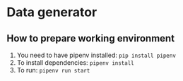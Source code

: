 # Data generator

## How to prepare working environment

1. You need to have pipenv installed: `pip install pipenv`
2. To install dependencies: `pipenv install`
3. To run: `pipenv run start`
